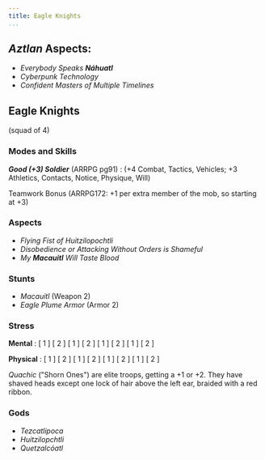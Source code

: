 ```yaml
---
title: Eagle Knights
...
```


## _Aztlan_ Aspects:
  * _Everybody Speaks **Náhuatl**_
  * _Cyberpunk Technology_
  * _Confident Masters of Multiple Timelines_

## Eagle Knights

(squad of 4)

### Modes and Skills
**_Good (+3) Soldier_** (ARRPG pg91)
: (+4 Combat, Tactics, Vehicles; +3 Athletics, Contacts, Notice, Physique, Will)

Teamwork Bonus (ARRPG172: +1 per extra member of the mob, so starting at +3)

### Aspects
- _Flying Fist of Huitzilopochtli_
- _Disobedience or Attacking Without Orders is Shameful_
- _My **Macauitl** Will Taste Blood_

### Stunts
- _Macauitl_ (Weapon 2)
- _Eagle Plume Armor_ (Armor 2)

### Stress
**Mental**
: [ 1 ]  [ 2 ]  [ 1 ]  [ 2 ]  [ 1 ] [ 2 ] [ 1 ] [ 2 ]

**Physical**
: [ 1 ]  [ 2 ]  [ 1 ]  [ 2 ]  [ 1 ] [ 2 ] [ 1 ] [ 2 ]


_Quachic_ ("Shorn Ones") are elite troops, getting a +1 or +2. They have shaved heads except one lock of hair above the left ear, braided with a red ribbon.

### Gods
- _Tezcatlipoca_
- _Huitzilopchtli_
- _Quetzalcóatl_
